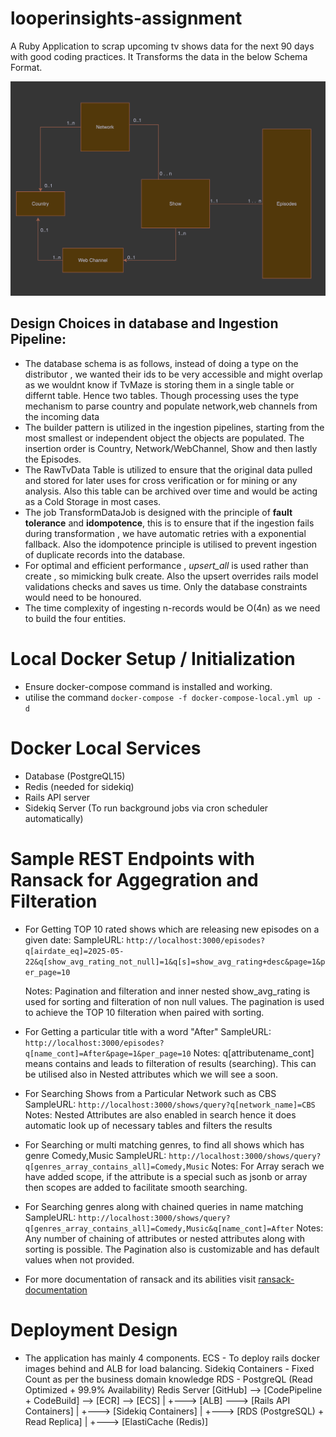 # looperinsights-assignment
A Ruby Application to scrap upcoming tv shows data for the next 90 days with good coding practices. It Transforms the data in the below Schema Format.

![alt text](image.png)

## Design Choices in database and Ingestion Pipeline:

- The database schema is as follows, instead of doing a type on the distributor , we wanted their ids to be very accessible and might overlap as we wouldnt know if TvMaze is storing them in a single table or differnt table. Hence two tables. Though processing uses the type mechanism to parse country and populate network,web channels from the incoming data
- The builder pattern is utilized in the ingestion pipelines, starting from the most smallest or independent object the objects are populated. The insertion order is Country, Network/WebChannel, Show and then lastly the Episodes.
- The RawTvData Table is utilized to ensure that the original data pulled and stored for later uses for cross verification or for mining or any analysis. Also this table can be archived over time and would be acting as a Cold Storage in most cases.
- The job TransformDataJob is designed with the principle of **fault tolerance** and **idompotence**, this is to ensure that if the ingestion fails during transformation , we have automatic retries with a exponential fallback. Also the idompotence principle is utilised to prevent ingestion of duplicate records into the database.
- For optimal and efficient performance , *upsert_all* is used rather than create , so mimicking bulk create. Also the upsert overrides rails model validations checks and saves us time. Only the database constraints would need to be honoured.
- The time complexity of ingesting n-records would be O(4n) as we need to build the four entities.


# Local Docker Setup / Initialization
- Ensure docker-compose command is installed and working.
- utilise the command ``` docker-compose -f docker-compose-local.yml up -d ```

# Docker Local Services
- Database (PostgreQL15)
- Redis (needed for sidekiq)
- Rails API server 
- Sidekiq Server (To run background jobs via cron scheduler automatically)

# Sample REST Endpoints with Ransack for Aggegration and Filteration

- For Getting TOP 10 rated shows which are releasing new episodes on a given date:
    SampleURL: ``` http://localhost:3000/episodes?q[airdate_eq]=2025-05-22&q[show_avg_rating_not_null]=1&q[s]=show_avg_rating+desc&page=1&per_page=10 ```
    
    Notes: Pagination and filteration and inner nested show_avg_rating is used for sorting and filteration of non null values. The pagination is used to achieve the TOP 10 filteration when paired with sorting.
- For Getting a particular title with a word "After"
    SampleURL: ``` http://localhost:3000/episodes?q[name_cont]=After&page=1&per_page=10 ```
    Notes: q[attributename_cont] means contains and leads to filteration of results (searching). This can be utilised also in Nested attributes which we will see a soon.

- For Searching Shows from a Particular Network such as CBS
    SampleURL: ``` http://localhost:3000/shows/query?q[network_name]=CBS ```
    Notes: Nested Attributes are also enabled in search hence it does automatic look up of necessary tables and filters the results
- For Searching or multi matching genres, to find all shows which has genre Comedy,Music
    SampleURL: ```http://localhost:3000/shows/query?q[genres_array_contains_all]=Comedy,Music```
    Notes: For Array serach we have added scope, if the attribute is a special such as jsonb or array then scopes are added to facilitate smooth searching.
- For Searching genres along with chained queries in name matching
    SampleURL: ```http://localhost:3000/shows/query?q[genres_array_contains_all]=Comedy,Music&q[name_cont]=After```
    Notes: Any number of chaining of attributes or nested attributes along with sorting is possible. The Pagination also is customizable and has default values when not provided.

- For more documentation of ransack and its abilities visit [ransack-documentation](https://activerecord-hackery.github.io/ransack/)

# Deployment Design

- The application has mainly 4 components.
ECS - To deploy rails docker images behind and ALB for load balancing.
Sidekiq Containers - Fixed Count as per the business domain knowledge
RDS - PostgreQL (Read Optimized + 99.9% Availability)
Redis Server
[GitHub] --> [CodePipeline + CodeBuild] --> [ECR] --> [ECS]
                                                    |
                                                    +---> [ALB] ---> [Rails API Containers]
                                                    |
                                                    +---> [Sidekiq Containers]
                                                    |
                                                    +---> [RDS (PostgreSQL) + Read Replica]
                                                    |
                                                    +---> [ElastiCache (Redis)]